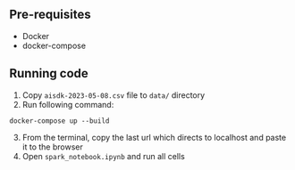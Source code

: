 ## Pre-requisites
- Docker
- docker-compose

## Running code

1. Copy `aisdk-2023-05-08.csv` file to `data/` directory
2. Run following command:
```
docker-compose up --build
```
3. From the terminal, copy the last url which directs to localhost and paste it to the browser
4. Open `spark_notebook.ipynb` and run all cells

